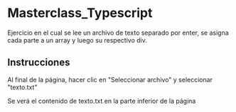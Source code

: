 # Masterclass_Typescript

Ejercicio en el cual se lee un archivo de texto separado por enter, se asigna cada parte a un array y luego su respectivo div.

## Instrucciones

Al final de la página, hacer clic en "Seleccionar archivo" y seleccionar "texto.txt"

Se verá el contenido de texto.txt en la parte inferior de la página
